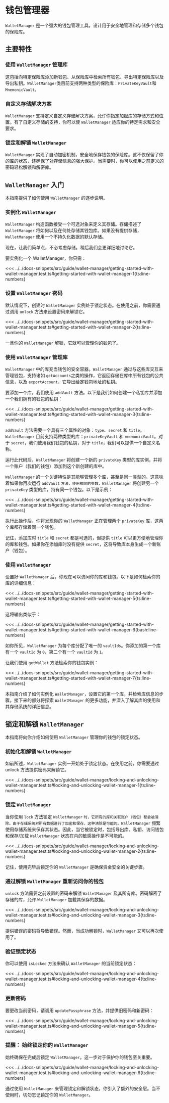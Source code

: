 # 钱包管理器

`WalletManager` 是一个强大的钱包管理工具，设计用于安全地管理和存储多个钱包的保险库。

## 主要特性

### 使用 `WalletManager` 管理库

这包括向特定保险库添加新钱包、从保险库中检索所有钱包、导出特定保险库以及导出私钥。`WalletManager`类目前支持两种类型的保险库：`PrivateKeyVault`和`MnemonicVault`。

### 自定义存储解决方案

`WalletManager` 支持定义自定义存储解决方案，允许你指定加密库的存储方式和位置。有了自定义存储的支持，你可以使 `WalletManager` 适应你的特定需求和安全要求。

### 锁定和解锁 `WalletManager`

`WalletManager` 实现了自动加密机制，安全地保存钱包的保险库。这不仅保留了你的库的状态，还确保了对存储信息的强大保护。当需要时，你可以使用之前定义的密码轻松解锁和解密库。

## `WalletManager` 入门

本指南提供了如何使用 `WalletManager` 的逐步说明。

### 实例化 `WalletManager`

`WalletManager` 构造函数接受一个可选对象来定义其存储。存储描述了 `WalletManager` 将如何以及在何处存储其钱包库。如果没有提供存储，`WalletManager` 使用一个不持久化数据的默认存储。

现在，让我们简单点，不必考虑存储。稍后我们会更详细地讨论它。

要实例化一个 WalletManager，你只需：

<<< ../../docs-snippets/src/guide/wallet-manager/getting-started-with-wallet-manager.test.ts#getting-started-with-wallet-manager-1{ts:line-numbers}

### 设置 `WalletManager` 密码

默认情况下，创建时 `WalletManager` 实例处于锁定状态。在使用之前，你需要通过调用 `unlock` 方法来设置密码来解锁它。

<<< ../../docs-snippets/src/guide/wallet-manager/getting-started-with-wallet-manager.test.ts#getting-started-with-wallet-manager-2{ts:line-numbers}

一旦你的 `WalletManager` 解锁，它就可以管理你的钱包了。

### 使用 `WalletManager` 管理库

`WalletManager` 中的库充当钱包的安全容器。`WalletManager` 通过与这些库交互来管理钱包，支持诸如 `getAccounts`之类的操作，它返回存储在库中所有钱包的公共信息，以及 `exportAccount`，它导出给定钱包地址的私钥。

要添加一个库，我们使用 `addVault` 方法。以下是我们如何创建一个私钥库并添加一个我们拥有的钱包的私钥：

<<< ../../docs-snippets/src/guide/wallet-manager/getting-started-with-wallet-manager.test.ts#getting-started-with-wallet-manager-3{ts:line-numbers}

`addVault` 方法需要一个具有三个属性的对象：`type`、`secret` 和 `title`。`WalletManager` 目前支持两种类型的库：`privateKeyVault` 和 `mnemonicVault`。对于 `secret`，我们使用我们钱包的私钥，对于 `title`，我们可以提供一个自定义名称。

运行此代码后，`WalletManager` 将创建一个新的 `privateKey` 类型的库实例，并将一个账户（我们的钱包）添加到这个新创建的库中。

`WalletManager` 的一个关键特性是其能够管理多个库，甚至是同一类型的。这意味着如果你再次运行 `addVault` `方法，使用相同的参数，WalletManager` 将创建另一个 `privateKey` 类型的库，持有同一个钱包。以下是示例：

<<< ../../docs-snippets/src/guide/wallet-manager/getting-started-with-wallet-manager.test.ts#getting-started-with-wallet-manager-4{ts:line-numbers}

执行此操作后，你将发现你的 `WalletManager` 正在管理两个 `privateKey` 库，这两个库都存储着同一个钱包。

记住，添加库时 `title` 和 `secret` 都是可选的，但提供 `title` 可以更方便地管理你的库和钱包。如果你在添加库时没有提供 `secret`，这将导致库本身生成一个新账户（钱包）。

### 使用 `WalletManager`

设置好 `WalletManager` 后，你现在可以访问你的库和钱包。以下是如何检索你的库的详细信息：

<<< ../../docs-snippets/src/guide/wallet-manager/getting-started-with-wallet-manager.test.ts#getting-started-with-wallet-manager-5{ts:line-numbers}

这将输出类似于：

<<< ../../docs-snippets/src/guide/wallet-manager/getting-started-with-wallet-manager.test.ts#getting-started-with-wallet-manager-6{bash:line-numbers}

如你所见，`WalletManager` 为每个库分配了唯一的 `vaultIds`。你添加的第一个库有一个 `vaultId` 为 `0`，第二个有一个 `vaultId` 为 `1`。

让我们使用 `getWallet` 方法检索你的钱包实例：

<<< ../../docs-snippets/src/guide/wallet-manager/getting-started-with-wallet-manager.test.ts#getting-started-with-wallet-manager-7{ts:line-numbers}

本指南介绍了如何实例化 `WalletManager`，设置它的第一个库，并检索库信息的步骤。接下来的部分将探索 `WalletManager` 的更多功能，并深入了解其库的使用和其存储系统的详细信息。

## 锁定和解锁 `WalletManager`

本指南将向你介绍如何使用 `WalletManager` 管理你的钱包的锁定状态。

### 初始化和解锁 `WalletManager`

如前所述，`WalletManager` 实例一开始处于锁定状态。在使用之前，你需要通过 unlock 方法提供密码来解锁它。

<<< ../../docs-snippets/src/guide/wallet-manager/locking-and-unlocking-wallet-manager.test.ts#locking-and-unlocking-wallet-manager-1{ts:line-numbers}

### 锁定 `WalletManager`

当你使用 `lock` 方法锁定 `WalletManager` `时，它所有的库和关联账户（钱包）都会被清除。由于存储系统对所有数据进行了加密和保存，这种清除是可能的。WalletManager` 频繁使用存储系统来保存其状态。因此，当它被锁定时，包括导出库、私钥、访问钱包和保存/加载 `WalletManager` 状态在内的敏感操作是不可能的。

<<< ../../docs-snippets/src/guide/wallet-manager/locking-and-unlocking-wallet-manager.test.ts#locking-and-unlocking-wallet-manager-2{ts:line-numbers}

记住，使用完毕后锁定你的 `WalletManager` 是确保资金安全的关键步骤。

### 通过解锁 `WalletManager` 重新访问你的钱包

`unlock` 方法需要之前设置的密码来解锁 `WalletManager` 及其所有库。密码解密了存储的库，允许 `WalletManager` 加载其保存的数据。

<<< ../../docs-snippets/src/guide/wallet-manager/locking-and-unlocking-wallet-manager.test.ts#locking-and-unlocking-wallet-manager-3{ts:line-numbers}

提供错误的密码将导致错误。然而，当成功解锁时，`WalletManager` 又可以再次使用了。

### 验证锁定状态

你可以使用 `isLocked` 方法来确认 `WalletManager` 的当前锁定状态：

<<< ../../docs-snippets/src/guide/wallet-manager/locking-and-unlocking-wallet-manager.test.ts#locking-and-unlocking-wallet-manager-4{ts:line-numbers}

### 更新密码

要更改当前密码，请调用 `updatePassphrase` 方法，并提供旧密码和新密码：

<<< ../../docs-snippets/src/guide/wallet-manager/locking-and-unlocking-wallet-manager.test.ts#locking-and-unlocking-wallet-manager-5{ts:line-numbers}

### 提醒： 始终锁定你的 `WalletManager`

始终确保在完成后锁定 `WalletManager`。这一步对于保护你的钱包至关重要。

<<< ../../docs-snippets/src/guide/wallet-manager/locking-and-unlocking-wallet-manager.test.ts#locking-and-unlocking-wallet-manager-6{ts:line-numbers}

通过使用 `WalletManager` 来管理锁定和解锁状态，你引入了额外的安全层。当不使用时，切勿忘记锁定你的 `WalletManager`。
